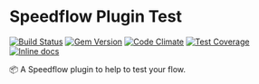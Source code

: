 # Speedflow Plugin Test

[![Build Status](https://travis-ci.org/speedflow/speedflow-plugin-test.svg?branch=master)](https://travis-ci.org/speedflow/speedflow-plugin-test)
[![Gem Version](https://badge.fury.io/rb/speedflow-plugin-test.svg)](https://badge.fury.io/rb/speedflow-plugin-test)
[![Code Climate](https://codeclimate.com/github/speedflow/speedflow-plugin-test/badges/gpa.svg)](https://codeclimate.com/github/speedflow/speedflow-plugin-test)
[![Test Coverage](https://codeclimate.com/github/speedflow/speedflow-plugin-test/badges/coverage.svg)](https://codeclimate.com/github/speedflow/speedflow-plugin-test/coverage)
[![Inline docs](http://inch-ci.org/github/speedflow/speedflow-plugin-test.svg?branch=master)](http://inch-ci.org/github/speedflow/speedflow-plugin-test)

:package: A Speedflow plugin to help to test your flow.
